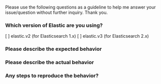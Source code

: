 Please use the following questions as a guideline to help me answer
your issue/question without further inquiry. Thank you.

### Which version of Elastic are you using?

[ ] elastic.v2 (for Elasticsearch 1.x)
[ ] elastic.v3 (for Elasticsearch 2.x)

### Please describe the expected behavior


### Please describe the actual behavior


### Any steps to reproduce the behavior?

